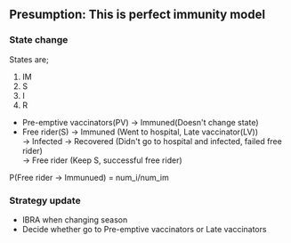 ## Presumption: This is perfect immunity model

### State change
States are;
1. IM
2. S
3. I
4. R

- Pre-emptive vaccinators(PV) -> Immuned(Doesn't change state)  
- Free rider(S) -> Immuned (Went to hospital, Late vaccinator(LV))  
                -> Infected -> Recovered (Didn't go to hospital and infected, failed free rider)    
                -> Free rider (Keep S, successful free rider)

P(Free rider -> Immunued) = num_i/num_im  

### Strategy update
- IBRA when changing season  
- Decide whether go to Pre-emptive vaccinators or Late vaccinators
